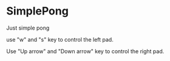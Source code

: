 # SimplePong
Just simple pong

use "w" and "s" key to control the left pad.

Use "Up arrow" and "Down arrow" key to control the right pad.
